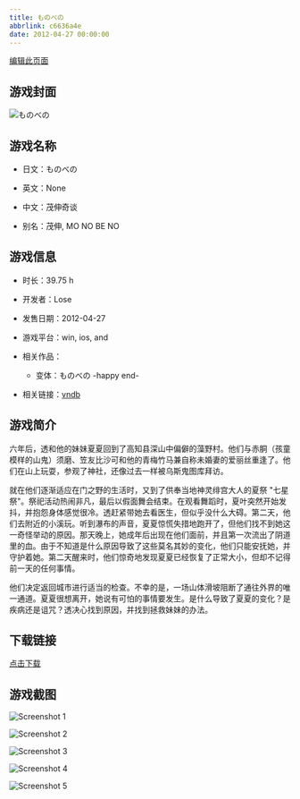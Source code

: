 ```yaml
---
title: ものべの
abbrlink: c6636a4e
date: 2012-04-27 00:00:00
---
```

[编辑此页面](https://github.com/ACG-3/ADV3-source/blob/main/source/_posts/games/%E3%82%82%E3%81%AE%E3%81%B9%E3%81%AE%20-happy%20end-.md)

## 游戏封面

![ものべの](https://pan.timero.xyz/d/onedrive/img_lib_001/%E3%82%82%E3%81%AE%E3%81%B9%E3%81%AE%20-happy%20end-_cover.avif)


## 游戏名称

- 日文：ものべの
- 英文：None
- 中文：茂伸奇谈

- 别名：茂伸, MO NO BE NO


## 游戏信息

- 时长：39.75 h
- 开发者：Lose
- 发售日期：2012-04-27
- 游戏平台：win, ios, and
- 相关作品：
   - 变体：ものべの -happy end-

- 相关链接：[vndb](https://vndb.org/v8435)


## 游戏简介

六年后，透和他的妹妹夏夏回到了高知县深山中偏僻的藻野村。他们与赤胴（孩童模样的山鬼）须磨、笠友比沙可和他的青梅竹马兼自称未婚妻的爱丽丝重逢了。他们在山上玩耍，参观了神社，还像过去一样被乌斯鬼图库拜访。

就在他们逐渐适应在门之野的生活时，又到了供奉当地神灵绯宫大人的夏祭 "七星祭"。祭祀活动热闹非凡，最后以假面舞会结束。在观看舞蹈时，夏叶突然开始发抖，并抱怨身体感觉很冷。透赶紧带她去看医生，但似乎没什么大碍。第二天，他们去附近的小溪玩。听到瀑布的声音，夏夏惊慌失措地跑开了，但他们找不到她这一奇怪举动的原因。那天晚上，她成年后出现在他们面前，并且第一次流出了阴道里的血。由于不知道是什么原因导致了这些莫名其妙的变化，他们只能安抚她，并守护着她。第二天醒来时，他们惊奇地发现夏夏已经恢复了正常大小，但却不记得前一天的任何事情。

他们决定返回城市进行适当的检查。不幸的是，一场山体滑坡阻断了通往外界的唯一通道。夏夏很想离开，她说有可怕的事情要发生。是什么导致了夏夏的变化？是疾病还是诅咒？透决心找到原因，并找到拯救妹妹的办法。




## 下载链接

[点击下载](https://pan.timero.xyz/onedrive/adv_lib_001/%E3%82%82%E3%81%AE%E3%81%B9%E3%81%AE%20-happy%20end-)


## 游戏截图


![Screenshot 1](https://pan.timero.xyz/d/onedrive/img_lib_001/%E3%82%82%E3%81%AE%E3%81%B9%E3%81%AE%20-happy%20end-_Screenshot_1.avif)

![Screenshot 2](https://pan.timero.xyz/d/onedrive/img_lib_001/%E3%82%82%E3%81%AE%E3%81%B9%E3%81%AE%20-happy%20end-_Screenshot_2.avif)

![Screenshot 3](https://pan.timero.xyz/d/onedrive/img_lib_001/%E3%82%82%E3%81%AE%E3%81%B9%E3%81%AE%20-happy%20end-_Screenshot_3.avif)

![Screenshot 4](https://pan.timero.xyz/d/onedrive/img_lib_001/%E3%82%82%E3%81%AE%E3%81%B9%E3%81%AE%20-happy%20end-_Screenshot_4.avif)

![Screenshot 5](https://pan.timero.xyz/d/onedrive/img_lib_001/%E3%82%82%E3%81%AE%E3%81%B9%E3%81%AE%20-happy%20end-_Screenshot_5.avif)

